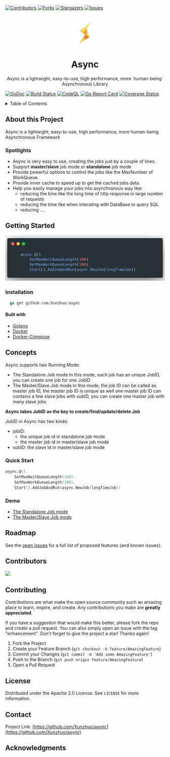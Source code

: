 <div id="top"></div>


[![Contributors][contributors-shield]][contributors-url]
[![Forks][forks-shield]][forks-url]
[![Stargazers][stars-shield]][stars-url]
[![Issues][issues-shield]][issues-url]
<!-- [![Apache License][license-shield]][license-url] -->



<!-- PROJECT LOGO -->
<br />
<div align="center">
  <a href="https://github.com/Xunzhuo/async">
    <img src="docs/assets/images/logo.png" alt="Logo" width="80" height="80">
  </a>

<h1 align="center"> Async </h3>
  <p align="center">
    Async is a lightwight, easy-to-use, high performance, more `human-being` Asynchronous Library
  </p>
</div>

[![GoDoc](https://godoc.org/github.com/Xunzhuo/async?status.svg)](https://godoc.org/github.com/Xunzhuo/async)
[![Build Status](https://img.shields.io/github/workflow/status/Xunzhuo/async/CodeQL?branch=master)](https://github.com/Xunzhuo/async/actions)
[![CodeQL](https://github.com/Xunzhuo/async/actions/workflows/codeql-analysis.yml/badge.svg)](https://github.com/Xunzhuo/async/actions/workflows/codeql-analysis.yml)
[![Go Report Card](https://goreportcard.com/badge/github.com/Xunzhuo/async)](https://goreportcard.com/report/github.com/Xunzhuo/async)
[![Coverage Status](https://coveralls.io/repos/github/Xunzhuo/async/badge.svg?branch=master)](https://coveralls.io/github/Xunzhuo/async?branch=master)


<!-- TABLE OF CONTENTS -->
<details>
  <summary>Table of Contents</summary>
  <ol>
    <li>
      <a href="#about-the-project">About The Project</a>
      <ul>
        <li><a href="#architecture">Architecture</a></li>
        <li><a href="#built-with">Built With</a></li>
      </ul>
    </li>
    <li>
      <a href="#getting-started">Getting Started</a>
      <ul>
        <li><a href="#prerequisites">Prerequisites</a></li>
        <li><a href="#installation">Installation</a></li>
      </ul>
    </li>
    <li><a href="#usage">Usage</a></li>
    <li><a href="#roadmap">Roadmap</a></li>
    <li><a href="#contributing">Contributing</a></li>
    <li><a href="#license">License</a></li>
    <li><a href="#contact">Contact</a></li>
    <li><a href="#acknowledgments">Acknowledgments</a></li>
  </ol>
</details>


<!-- ABOUT THE PROJECT -->
## About this Project

Async is a lightwight, easy-to-use, high performance, more human-being Asynchronous Framework

### Spotlights

+ Async is very easy to use, creating the jobs just by a couple of lines.
+ Support **master/slave** job mode or **standalone** job mode 
+ Provide powerful options to control the jobs like the MaxNumber of WorkQueue.
+ Provide inner cache to speed up to get the cached jobs data.
+ Help you easily manage your jobs into asynchronous way like:
    + reducing the time like the long time of http response in large number of requests
    + reducing the time like when interating with DataBase to query SQL
    + reducing ....

<!-- GETTING STARTED -->
## Getting Started

<div align="center">
<img src="docs/assets/images/carbon.png" alt="Code">
</div>

### Installation

``` go
  go get github.com/Xunzhuo/async
```

#### Built with

* [Golang](https://go.dev/)
* [Docker](https://www.docker.com/)
* [Docker-Compose](https://docs.docker.com/compose/)

<!-- USAGE EXAMPLES -->
## Concepts

Async supports two Running Mode:
+ The Standalone Job mode
  In this mode, each job has an unique JobID, you can create one job for one JobID
+ The Master/Slave Job mode
  In this mode, the job ID can be called as master job ID, the master job ID is unique as well
  one master job ID can contains a few slave jobs with subID, you can create one master job with many slave jobs

**Async takes JobID as the key to create/find/update/delete Job**

JobID in Async has two kinds:
+ jobID: 
  + the unique job id in standalone job mode
  + the master job id in master/slave job mode
+ subID: the slave id in master/slave job mode

### Quick Start

``` go
async.Q().
	SetMaxWaitQueueLength(100).
	SetMaxWorkQueueLength(100).
	Start().AddJobAndRun(async.NewJob(longTimeJob))
```

### Demo

+ [The Standalone Job mode](demos/standalone/standalone.go)
+ [The Master/Slave Job mode](demos/masterSlave/masterSlave.go)

<!-- ROADMAP -->
## Roadmap

See the [open issues](https://github.com/Xunzhuo/async/issues) for a full list of proposed features (and known issues).

## Contributors

<a href="https://github.com/merbridge/merbridge/graphs/contributors">
  <img src="https://contrib.rocks/image?repo=Xunzhuo/async" />
</a>

## Contributing

Contributions are what make the open source community such an amazing place to learn, inspire, and create. Any contributions you make are **greatly appreciated**.

If you have a suggestion that would make this better, please fork the repo and create a pull request. You can also simply open an issue with the tag "enhancement".
Don't forget to give the project a star! Thanks again!

1. Fork the Project
2. Create your Feature Branch (`git checkout -b feature/AmazingFeature`)
3. Commit your Changes (`git commit -m 'Add some AmazingFeature'`)
4. Push to the Branch (`git push origin feature/AmazingFeature`)
5. Open a Pull Request

<!-- LICENSE -->
## License

Distributed under the Apache 2.0 License. See `LICENSE` for more information.

<!-- CONTACT -->
## Contact

Project Link: [https://github.com/Xunzhuo/async](https://github.com/Xunzhuo/async)


<!-- ACKNOWLEDGMENTS -->
## Acknowledgments


<!-- MARKDOWN LINKS & IMAGES -->
<!-- https://www.markdownguide.org/basic-syntax/#reference-style-links -->
[contributors-shield]: https://img.shields.io/github/contributors/Xunzhuo/async.svg?style=for-the-badge
[contributors-url]: https://github.com/Xunzhuo/async/graphs/contributors
[forks-shield]: https://img.shields.io/github/forks/Xunzhuo/async.svg?style=for-the-badge
[forks-url]: https://github.com/Xunzhuo/async/network/members
[stars-shield]: https://img.shields.io/github/stars/Xunzhuo/async.svg?style=for-the-badge
[stars-url]: https://github.com/Xunzhuo/async/stargazers
[issues-shield]: https://img.shields.io/github/issues/Xunzhuo/async.svg?style=for-the-badge
[issues-url]: https://github.com/Xunzhuo/async/issues
